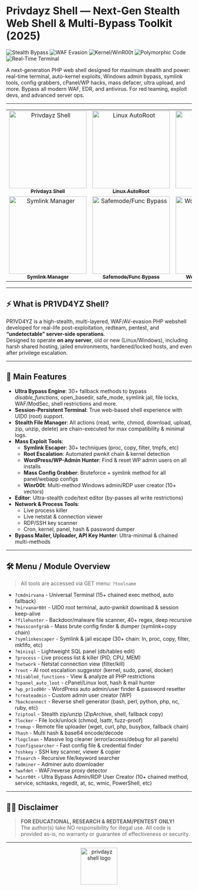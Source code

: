 # Privdayz Shell — Next-Gen Stealth Web Shell & Multi-Bypass Toolkit (2025)
![Stealth Bypass](https://img.shields.io/badge/Stealth%20Bypass-%23ff3972?style=for-the-badge&logo=ghost&logoColor=fff)
![WAF Evasion](https://img.shields.io/badge/WAF%20Evasion-%2349d0f5?style=for-the-badge&logo=cloudflare&logoColor=fff)
![Kernel/WinR00t](https://img.shields.io/badge/Kernel%2FWinR00t-%23ffe152?style=for-the-badge&logo=linux&logoColor=232323)
![Polymorphic Code](https://img.shields.io/badge/Polymorphic%20Code-%231ede7d?style=for-the-badge&logo=codeforces&logoColor=fff)
![Real-Time Terminal](https://img.shields.io/badge/Real--Time%20Terminal-%23bfaaff?style=for-the-badge&logo=terminal&logoColor=fff)

A next-generation PHP web shell designed for maximum stealth and power: real-time terminal, auto-kernel exploits, Windows admin bypass, symlink tools, config grabbers, cPanel/WP hacks, mass defacer, ultra upload, and more. Bypass all modern WAF, EDR, and antivirus. For red teaming, exploit devs, and advanced server ops. 

---

<div align="center">

<table>
  <tr>
    <td align="center">
      <a href="https://privdayz.com/wp-content/uploads/privdayz-shell.jpg" target="_blank">
        <img src="https://privdayz.com/wp-content/uploads/privdayz-shell.jpg" alt="Privdayz Shell" width="210"/><br>
        <sub><b>Privdayz Shell</b></sub>
      </a>
    </td>
    <td align="center">
      <a href="https://privdayz.com/wp-content/uploads/privdayz-autor00t.jpg" target="_blank">
        <img src="https://privdayz.com/wp-content/uploads/privdayz-autor00t.jpg" alt="Linux AutoRoot" width="210"/><br>
        <sub><b>Linux AutoRoot</b></sub>
      </a>
    </td>
    <td align="center">
      <a href="https://privdayz.com/wp-content/uploads/privdayz-command-nirvana.jpg" target="_blank">
        <img src="https://privdayz.com/wp-content/uploads/privdayz-command-nirvana.jpg" alt="Command Nirvana" width="210"/><br>
        <sub><b>Command Nirvana</b></sub>
      </a>
    </td>
    <td align="center">
      <a href="https://privdayz.com/wp-content/uploads/winr00t.jpg" target="_blank">
        <img src="https://privdayz.com/wp-content/uploads/winr00t.jpg" alt="WinR00t Ultra Bypass" width="210"/><br>
        <sub><b>WinR00t Ultra Bypass</b></sub>
      </a>
    </td>
  </tr>
  <tr>
    <td align="center">
      <a href="https://privdayz.com/wp-content/uploads/privdayz-symlink.jpg" target="_blank">
        <img src="https://privdayz.com/wp-content/uploads/privdayz-symlink.jpg" alt="Symlink Manager" width="210"/><br>
        <sub><b>Symlink Manager</b></sub>
      </a>
    </td>
    <td align="center">
      <a href="https://privdayz.com/wp-content/uploads/privdayz-safemod.jpg" target="_blank">
        <img src="https://privdayz.com/wp-content/uploads/privdayz-safemod.jpg" alt="Safemode/Func Bypass" width="210"/><br>
        <sub><b>Safemode/Func Bypass</b></sub>
      </a>
    </td>
    <td align="center">
      <a href="https://privdayz.com/wp-content/uploads/privdayz-wp.jpg" target="_blank">
        <img src="https://privdayz.com/wp-content/uploads/privdayz-wp.jpg" alt="WordPress Auto Hunter" width="210"/><br>
        <sub><b>WordPress Auto Hunter</b></sub>
      </a>
    </td>
    <td></td>
  </tr>
</table>

</div>


---

## ⚡ What is PR1VD4YZ Shell?
PR1VD4YZ is a high-stealth, multi-layered, WAF/AV-evasion PHP webshell developed for real-life post-exploitation, redteam, pentest, and **“undetectable” server-side operations**.  
Designed to operate **on any server**, old or new (Linux/Windows), including harsh shared hosting, jailed environments, hardened/locked hosts, and even after privilege escalation.

---

## 🚀 Main Features

- **Ultra Bypass Engine**: 30+ fallback methods to bypass *disable_functions*, open_basedir, safe_mode, symlink jail, file locks, WAF/ModSec, shell restrictions and more.
- **Session-Persistent Terminal**: True web-based shell experience with UID0 (root) support. 
- **Stealth File Manager**: All actions (read, write, chmod, download, upload, zip, unzip, delete) are chain-executed for max compatibility & minimal logs.
- **Mass Exploit Tools**:  
  - **Symlink Escaper**: 30+ techniques (proc, copy, filter, tmpfs, etc)  
  - **Root Escalation**: Automated pwnkit chain & kernel detection
  - **WordPress/WP-Admin Hunter**: Find & reset WP admin users on all installs
  - **Mass Config Grabber**: Bruteforce + symlink method for all panel/webapp configs
  - **Winr00t**: Multi-method Windows admin/RDP user creator (10+ vectors)
- **Editor**: Ultra-stealth code/text editor (by-passes all write restrictions)
- **Network & Process Tools**:  
  - Live process killer  
  - Live netstat & connection viewer  
  - RDP/SSH key scanner  
  - Cron, kernel, panel, hash & password dumper
- **Bypass Mailer, Uploader, API Key Hunter**: Ultra-minimal & chained multi-methods

---

## 🛠️ Menu / Module Overview

> All tools are accessed via GET menu: `?toolname`

- `?cmdnirvana` - Universal Terminal (15+ chained exec method, auto fallback)
- `?nirvanar00t` - UID0 root terminal, auto-pwnkit download & session keep-alive
- `?filehunter` - Backdoor/malware file scanner, 40+ regex, deep recursive
- `?massconfgrab` - Mass brute config finder & dumper (symlink+copy chain)
- `?symlinkescaper` - Symlink & jail escape (30+ chain: ln, proc, copy, filter, mkfifo, etc)
- `?minisql` - Lightweight SQL panel (db/tables edit)
- `?process` - Live process list & killer (PID, CPU, MEM)
- `?network` - Netstat connection view (filter/kill)
- `?root` - AI root escalation suggestor (kernel, sudo, panel, docker)
- `?disabled_functions` - View & analyze all PHP restrictions
- `?cpanel_auto_loot` - cPanel/Linux loot, hash & mail hunter
- `?wp_pr1vd00r` - WordPress auto admin/user finder & password resetter
- `?createadmin` - Custom admin user creator (WP)
- `?backconnect` - Reverse shell generator (bash, perl, python, php, nc, ruby, etc)
- `?ziptool` - Stealth zip/unzip (ZipArchive, shell, fallback copy)
- `?locker` - File lock/unlock (chmod, lsattr, fuzz-proof)
- `?remup` - Remote file uploader (wget, curl, php, busybox, fallback chain)
- `?hash` - Multi hash & base64 encode/decode
- `?logclean` - Massive log cleaner (error/access/debug for all panels)
- `?configsearcher` - Fast config file & credential finder
- `?sshkey` - SSH key scanner, viewer & copier
- `?fsearch` - Recursive file/keyword searcher
- `?adminer` - Adminer auto downloader
- `?wafdet` - WAF/reverse proxy detector
- `?winr00t` - Ultra Bypass Admin/RDP User Creator (10+ chained method, service, schtasks, regedit, at, sc, wmic, PowerShell, etc)

---

## 🏴‍☠️ Disclaimer

> **FOR EDUCATIONAL, RESEARCH & REDTEAM/PENTEST ONLY!**  
> The author(s) take NO responsibility for illegal use. All code is provided as-is, no warranty or guarantee of effectiveness or security.

---

<div align="center">
  <img src="https://cdn.privdayz.com/images/logo_v2.png" width="100" alt="privdayz shell logo">
</div>

